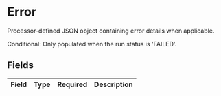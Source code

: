 # Error

Processor-defined JSON object containing error details when applicable.

Conditional: Only populated when the run status is 'FAILED'.


## Fields

| Field       | Type        | Required    | Description |
| ----------- | ----------- | ----------- | ----------- |